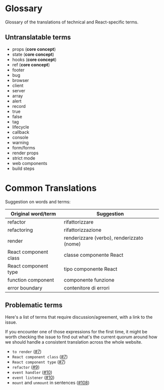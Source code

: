 # Glossary 

Glossary of the translations of technical and React-specific terms.

## Untranslatable terms
- props (**core concept**)
- state (**core concept**)
- hooks (**core concept**)
- ref (**core concept**)
- footer
- bug
- browser
- client
- server
- array
- alert
- record
- true
- false
- tag
- lifecycle
- callback
- console
- warning
- form/forms
- render props
- strict mode
- web components
- build steps

# Common Translations

Suggestion on words and terms:

| Original word/term | Suggestion | 
| ------------------ | ---------- |
| refactor | rifattorizzare | 
| refactoring | rifattorizzazione |
| render | renderizzare (verbo), renderizzato (nome) |
| React component class | classe componente React |
| React component type | tipo componente React |
| function component | componente funzione |
| error boundary | contenitore di errori |

## Problematic terms

Here's a list of terms that require discussion/agreement, with a link to the issue.

If you encounter one of those expressions for the first time, it might be worth checking the issue to find out what's the current quorum around how we should handle a consistent translation across the whole website.

- `to render` ([#7](https://github.com/reactjs/it.reactjs.org/issues/7))
- `React component class` ([#7](https://github.com/reactjs/it.reactjs.org/issues/7))
- `React component type` ([#7](https://github.com/reactjs/it.reactjs.org/issues/7))
- `refactor` ([#9](https://github.com/reactjs/it.reactjs.org/issues/9))
- `event handler` ([#10](https://github.com/reactjs/it.reactjs.org/issues/10))
- `event listener` ([#10](https://github.com/reactjs/it.reactjs.org/issues/10))
- `mount` and `unmount` in sentences ([#108](https://github.com/reactjs/it.reactjs.org/issues/108))
